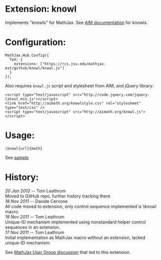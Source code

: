 # Extension: knowl

Implements "knowls" for MathJax. See [AIM documentation](http://www.aimath.org/knowlepedia/) for knowls. 

# Configuration:

    MathJax.Hub.Config({
      TeX: {
        extensions: ["https://rcs.jsu.edu/mathjax-ext/github/knowl/knowl.js"]
      }
    });

Also requires `knowl.js` script and stylesheet from AIM, and jQuery library:

    <script type="text/javascript" src="http://code.jquery.com/jquery-latest.min.js"></script> 
    <link href="http://aimath.org/knowlstyle.css" rel="stylesheet" type="text/css" /> 
    <script type="text/javascript" src="http://aimath.org/knowl.js">
    </script>

# Usage:

    \knowl{url}{math}

See [sample](http://leathrum.github.com/mathjax-ext-contrib/knowl/sample.html)

# History:

*20 Jan 2012* -- Tom Leathrum  
Moved to GitHub repo, further history tracking there  
*18 Nov 2011* -- Davide Cervone  
All code moved to extension, only control sequence implemented is \knowl macro.  
*18 Nov 2011* -- Tom Leathrum  
Unique-ID mechanism implemented using nonstandard helper control sequences in an extension.  
*17 Nov 2011* -- Tom Leathrum  
Initial implementation as MathJax macro without an extension, lacked unique-ID mechanism.

See [MathJax User Group discussion](http://groups.google.com/group/mathjax-users/browse_thread/thread/d8a8d081b8e63242) that led to this extension. 

